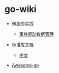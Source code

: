 # go-wiki


- 微服务实践
  + [事件驱动数据管理](/microservice/data-driven-management)
  
- 标准库文档
  + [中文](http://blog.huangz.me/2017/go-stdlib-container-list.html)
  
- [Awesome-go](https://github.com/avelino/awesome-go)
